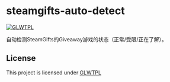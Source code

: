 # steamgifts-auto-detect

[![GLWTPL](https://img.shields.io/badge/GLWT-Public_License-red.svg)](https://github.com/me-shaon/GLWTPL)

自动检测SteamGifts的Giveaway游戏的状态（正常/受限/正在了解）。

## License

This project is licensed under [GLWTPL](./LICENSE)